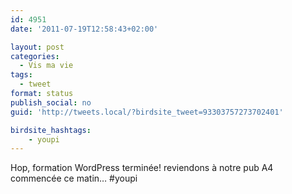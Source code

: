```yaml
---
id: 4951
date: '2011-07-19T12:58:43+02:00'

layout: post
categories:
  - Vis ma vie
tags:
  - tweet
format: status
publish_social: no
guid: 'http://tweets.local/?birdsite_tweet=93303757273702401'

birdsite_hashtags:
    - youpi
---
```


Hop, formation WordPress terminée! reviendons à notre pub A4 commencée ce matin… #youpi